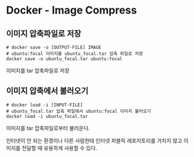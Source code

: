 # Docker - Image Compress

## 이미지 압축파일로 저장

```shell
# docker save -o [OUTPUT-FILE] IMAGE
# ubuntu:focal 이미지를 ubuntu_focal.tar 압축 파일로 저장
docker save -o ubuntu_focal.tar ubuntu:focal
```

이미지를 tar 압축파일로 저장

## 이미지 압축에서 불러오기

```shell
# docker load -i [INPUT-FILE]
# ubuntu_focal.tar 압축 파일에서 ubuntu:focal 이미지 불러오기
docker load -i ubuntu_focal.tar
```

이미지를 tar 압축파일로부터 불러온다.

인터넷이 안 되는 환경이나 다른 사람한테 인터넷 퍼블릭 레포지토리를 거치지 않고 이미지를 전달할 때 유용하게 사용할 수 있다.

